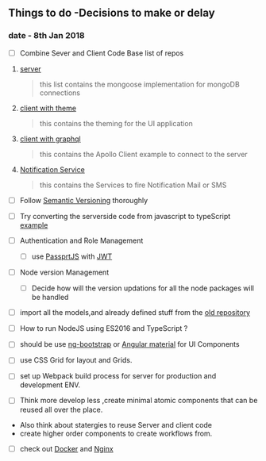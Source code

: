 ## Things to do -Decisions to make or delay
### date - 8th Jan 2018

- [ ] Combine Sever and Client Code Base
        list of repos

1.   [server](https://github.com/anoopsinghbayes/ATMS)
        >this list contains the mongoose implementation for mongoDB connections 
2.   [client with theme](https://github.com/anoopsinghbayes/ATMS-Frontend)
    
        >this contains the theming for the UI application

3.  [client with graphql](https://github.com/anoopsinghbayes/ATMS-client)
    >this contains the Apollo Client example to connect to the server
4.  [Notification Service](https://github.com/anoopsinghbayes/NotificationService)
    >this contains the Services to fire Notification Mail or SMS
    
- [ ] Follow [Semantic Versioning](https://semver.org/) thoroughly 
- [ ] Try converting the serverside code from javascript to typeScript [example](https://blog.risingstack.com/building-a-node-js-app-with-typescript-tutorial/) 
- [ ] Authentication and Role Management
   - [ ] use [PassprtJS](http://www.passportjs.org) with [JWT](https://jwt.io/)
- [ ] Node version Management
   - [ ] Decide how will the version updations for       all the node packages will be handled    
- [ ] import all the models,and already defined stuff from the [old repository](https://github.com/anoopsinghbayes/tms)

- [ ] How to run NodeJS using ES2016 and TypeScript ?

- [ ] should be use [ng-bootstrap](https://ng-bootstrap.github.io/#/home) or [Angular material](https://material.angular.io/) for UI Components

- [ ] use CSS Grid for layout and Grids.
- [ ] set up Webpack build process for server for production and development ENV. 
- [ ] Think more develop less ,create minimal atomic components that can be reused all over the place.
* Also think about statergies to reuse Server and client code 
* create higher order components to create workflows from.

- [ ] check out [Docker](https://nodejs.org/en/docs/guides/nodejs-docker-webapp/) and [Nginx](https://www.nginx.com/products/download-oss/)
